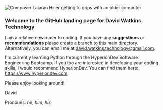 <picture>
 <source media="(prefers-color-scheme: dark)" srcset="https://computerhistory.org/wp-content/uploads/2019/07/algorithmic_music_hiller2.jpg">
 <source media="(prefers-color-scheme: light)" srcset="https://th.bing.com/th/id/R.a15a0c8febd146c239724daa942679e4?rik=0kNK6f09sSzghg&riu=http%3a%2f%2f1.bp.blogspot.com%2f_Qy92ZWX6mbE%2fS7-IcMa_piI%2fAAAAAAAAA0o%2f37aAH9enhhE%2fs1600%2fMissile%2bshop_LCDM%2b92241244.jpg&ehk=cQ%2fyKj9OQlCoIaoI0MQDvejh7yeaIP%2f2AjQf%2fVzQUHg%3d&risl=&pid=ImgRaw&r=0"
 # Image source: http://lakecountyhistory.blogspot.com/2010/04/nike-missile-defense.html>
 <img alt="Composer Lajaran Hiller getting to grips with an older computer" src="https://computerhistory.org/wp-content/uploads/2019/07/algorithmic_music_hiller2.jpg" # Image source: https://computerhistory.org>
</picture>


### Welcome to the GitHub landing page for David Watkins Technology

I am a relative newcomer to coding. If you have any **suggestions** or **recommendations** please create a branch to this main directory. Alternatively, you can email me at david.watkins.technology@gmail.com.

I'm currently learning Python through the HyperionDev Software Engineering Bootcamp. If you too are interested in developing your coding skills, I would recommend HyperionDev. You can find them here: https://www.hyperiondev.com.

Please enjoy looking around!


David 

Pronouns: *he*, *him*, *his*
